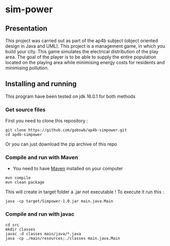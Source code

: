 # sim-power
## Presentation

This project was carried out as part of the ap4b subject (object oriented design in Java and UML). 
This project is a management game, in which you build your city. This game simulates the electrical distribution of the play area. 
The goal of the player is to be able to supply the entire population located on the playing area while
minimising energy costs for residents and minimising pollution.

## Installing and running

This program have been tested on jdk 16.0.1 for both methods

### Get source files
First you need to clone this repository :
```
git clone https://github.com/gabswb/ap4b-simpower.git
cd ap4b-simpower
```
Or you can just download the zip archive of this repo

### Compile and run with Maven
 - You need to have [Maven](https://maven.apache.org/download.cgi) installed on your computer
```
mvn compile
mvn clean package
```
This will create in target folder a .jar not executable !
To execute it run this :
```
java -cp target/Simpower-1.0.jar main.java.Main
```

### Compile and run with javac
```
cd src
mkdir classes
javac -d classes main/java/*.java
java -cp ./main/resources;./classes main.java.Main
```


